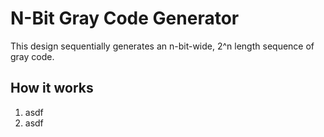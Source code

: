 # N-Bit Gray Code Generator
This design sequentially generates an n-bit-wide, 2^n length sequence of gray code.

## How it works
1. asdf
2. asdf

